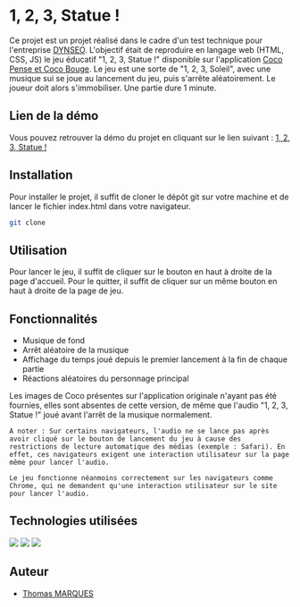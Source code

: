 # 1, 2, 3, Statue !

Ce projet est un projet réalisé dans le cadre d'un test technique pour l'entreprise <a href="https://www.dynseo.com/">DYNSEO</a>.
L'objectif était de reproduire en langage web (HTML, CSS, JS) le jeu éducatif "1, 2, 3, Statue !" disponible sur l'application <a href="https://www.dynseo.com/Version-coco/">Coco Pense et Coco Bouge</a>.
Le jeu est une sorte de "1, 2, 3, Soleil", avec une musique sui se joue au lancement du jeu, puis s'arrête aléatoirement. Le joueur doit alors s'immobiliser. Une partie dure 1 minute.

## Lien de la démo

Vous pouvez retrouver la démo du projet en cliquant sur le lien suivant : [1, 2, 3, Statue !](https://dynseo-test-technique-marquesthomas.vercel.app/)

## Installation

Pour installer le projet, il suffit de cloner le dépôt git sur votre machine et de lancer le fichier index.html dans votre navigateur.

```bash
git clone
```

## Utilisation

Pour lancer le jeu, il suffit de cliquer sur le bouton en haut à droite de la page d'accueil. Pour le quitter, il suffit de cliquer sur un même bouton en haut à droite de la page de jeu.

## Fonctionnalités

- Musique de fond
- Arrêt aléatoire de la musique
- Affichage du temps joué depuis le premier lancement à la fin de chaque partie
- Réactions aléatoires du personnage principal

Les images de Coco présentes sur l'application originale n'ayant pas été fournies, elles sont absentes de cette version, de même que l'audio "1, 2, 3, Statue !" joué avant l'arrêt de la musique normalement.

```
A noter : Sur certains navigateurs, l'audio ne se lance pas après avoir cliqué sur le bouton de lancement du jeu à cause des restrictions de lecture automatique des médias (exemple : Safari). En effet, ces navigateurs exigent une interaction utilisateur sur la page même pour lancer l'audio.

Le jeu fonctionne néanmoins correctement sur les navigateurs comme Chrome, qui ne demandent qu'une interaction utilisateur sur le site pour lancer l'audio.
```

## Technologies utilisées

![](https://skillicons.dev/icons?i=html)
![](https://skillicons.dev/icons?i=css)
![](https://skillicons.dev/icons?i=javascript)

## Auteur

- [Thomas MARQUES](https://www.thomasmarques.fr/)

```
